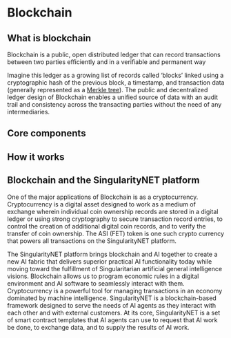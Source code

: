 # Blockchain

## What is blockchain

Blockchain is a public, open distributed ledger that can record transactions between two parties efficiently and in a verifiable and permanent way

Imagine this ledger as a growing list of records called ‘blocks’ linked using a cryptographic hash of the previous block, a timestamp, and transaction data (generally represented as a <a href="https://en.wikipedia.org/wiki/Merkle_tree" target="_blank">Merkle tree</a>). The public and decentralized ledger design of Blockchain enables a unified source of data with an audit trail and consistency across the transacting parties without the need of any intermediaries.

## Core components

<ImageViewer src="/assets/images/products/AIMarketplace/core-concepts/blockchaincomponents.png" alt="Core Components"/>

## How it works

<ImageViewer src="/assets/images/products/AIMarketplace/core-concepts/howblockchainworks.png" alt="How Blockchain Works"/>

## Blockchain and the SingularityNET platform

One of the major applications of Blockchain is as a cryptocurrency. Cryptocurrency is a digital asset designed to work as a medium of exchange wherein individual coin ownership records are stored in a digital ledger or using strong cryptography to secure transaction record entries, to control the creation of additional digital coin records, and to verify the transfer of coin ownership. The ASI (FET) token is one such crypto currency that powers all transactions on the SingularityNET platform.

The SingularityNET platform brings blockchain and AI together to create a new AI fabric that delivers superior practical AI functionality today while moving toward the fulfillment of Singularitarian artificial general intelligence visions. Blockchain allows us to program economic rules in a digital environment and AI software to seamlessly interact with them.
Cryptocurrency is a powerful tool for managing transactions in an economy dominated by machine intelligence. SingularityNET is a blockchain-based framework designed to serve the needs of AI agents as they interact with each other and with external customers. At its core, SingularityNET is a set of smart contract templates that AI agents can use to request that AI work be done, to exchange data, and to supply the results of AI work.

